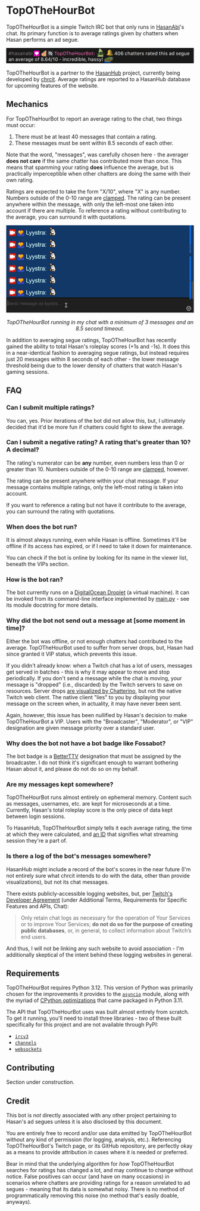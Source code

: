 # TopOTheHourBot

TopOTheHourBot is a simple Twitch IRC bot that only runs in [HasanAbi](https://www.twitch.tv/hasanabi)'s chat. Its primary function is to average ratings given by chatters when Hasan performs an ad segue.

![](./assets/header.png)

TopOTheHourBot is a partner to the [HasanHub](https://www.hasanhub.com/) project, currently being developed by [chrcit](https://github.com/chrcit). Average ratings are reported to a HasanHub database for upcoming features of the website.

## Mechanics

For TopOTheHourBot to report an average rating to the chat, two things must occur:

1. There must be at least 40 messages that contain a rating.
2. These messages must be sent within 8.5 seconds of each other.

Note that the word, "messages", was carefully chosen here - the averager **does not care** if the same chatter has contributed more than once. This means that spamming your rating **does** influence the average, but is practically imperceptible when other chatters are doing the same with their own rating.

Ratings are expected to take the form "X/10", where "X" is any number. Numbers outside of the 0-10 range are [clamped](https://en.wikipedia.org/wiki/Clamping_(graphics)). The rating can be present anywhere within the message, with only the left-most one taken into account if there are multiple. To reference a rating without contributing to the average, you can surround it with quotations.

<p align="center">
    <img src="./assets/mechanics_showcase.gif">
</p>
<p align="center"><i>TopOTheHourBot running in my chat with a minimum of 3 messages and an 8.5 second timeout.</i></p>

In addition to averaging segue ratings, TopOTheHourBot has recently gained the ability to total Hasan's roleplay scores (+1s and -1s). It does this in a near-identical fashion to averaging segue ratings, but instead requires just 20 messages within 8 seconds of each other - the lower message threshold being due to the lower density of chatters that watch Hasan's gaming sessions.

## FAQ

### Can I submit multiple ratings?

You can, yes. Prior iterations of the bot did not allow this, but, I ultimately decided that it'd be more fun if chatters could fight to skew the average.

### Can I submit a negative rating? A rating that's greater than 10? A decimal?

The rating's numerator can be **any** number, even numbers less than 0 or greater than 10. Numbers outside of the 0-10 range are [clamped](https://en.wikipedia.org/wiki/Clamping_(graphics)), however.

The rating can be present anywhere within your chat message. If your message contains multiple ratings, only the left-most rating is taken into account.

If you want to reference a rating but not have it contribute to the average, you can surround the rating with quotations.

### When does the bot run?

It is almost always running, even while Hasan is offline. Sometimes it'll be offline if its access has expired, or if I need to take it down for maintenance.

You can check if the bot is online by looking for its name in the viewer list, beneath the VIPs section.

### How is the bot ran?

The bot currently runs on a [DigitalOcean Droplet](https://www.digitalocean.com/products/droplets) (a virtual machine). It can be invoked from its command-line interface implemented by [main.py](./main.py) - see its module docstring for more details.

### Why did the bot not send out a message at [some moment in time]?

Either the bot was offline, or not enough chatters had contributed to the average. TopOTheHourBot used to suffer from server drops, but, Hasan had since granted it VIP status, which prevents this issue.

If you didn't already know: when a Twitch chat has a lot of users, messages get served in batches - this is why it may appear to move and stop periodically. If you don't send a message while the chat is moving, your message is "dropped" (i.e., discarded) by the Twitch servers to save on resources. Server drops [are visualized by Chatterino](https://github.com/Chatterino/chatterino2/issues/1213), but not the native Twitch web client. The native client "lies" to you by displaying your message on the screen when, in actuality, it may have never been sent.

Again, however, this issue has been nullified by Hasan's decision to make TopOTheHourBot a VIP. Users with the "Broadcaster", "Moderator", or "VIP" designation are given message priority over a standard user.

### Why does the bot not have a bot badge like Fossabot?

The bot badge is a [BetterTTV](https://betterttv.com/) designation that must be assigned by the broadcaster. I do not think it's significant enough to warrant bothering Hasan about it, and please do not do so on my behalf.

### Are my messages kept somewhere?

TopOTheHourBot runs almost entirely on ephemeral memory. Content such as messages, usernames, etc. are kept for microseconds at a time. Currently, Hasan's total roleplay score is the only piece of data kept between login sessions.

To HasanHub, TopOTheHourBot simply tells it each average rating, the time at which they were calculated, and [an ID](https://en.wikipedia.org/wiki/Universally_unique_identifier) that signifies what streaming session they're a part of.

### Is there a log of the bot's messages somewhere?

HasanHub might include a record of the bot's scores in the near future (I'm not entirely sure what chrcit intends to do with the data, other than provide visualizations), but not its chat messages.

There exists publicly-accessible logging websites, but, per [Twitch's Developer Agreement](https://www.twitch.tv/p/en/legal/developer-agreement/) (under Additional Terms, Requirements for Specific Features and APIs, Chat):

> Only retain chat logs as necessary for the operation of Your Services or to improve Your Services; **do not do so for the purpose of creating public databases**, or, in general, to collect information about Twitch’s end users.

And thus, I will not be linking any such website to avoid association - I'm additionally skeptical of the intent behind these logging websites in general.

## Requirements

TopOTheHourBot requires Python 3.12. This version of Python was primarily chosen for the improvements it provides to the [`asyncio`](https://docs.python.org/3/whatsnew/3.12.html#asyncio) module, along with the myriad of [CPython optimizations](https://docs.python.org/3/whatsnew/3.11.html#faster-cpython) that came packaged in Python 3.11.

The API that TopOTheHourBot uses was built almost entirely from scratch. To get it running, you'll need to install three libraries - two of these built specifically for this project and are not available through PyPI:
- [`ircv3`](https://github.com/TopOTheHourBot/ircv3)
- [`channels`](https://github.com/TopOTheHourBot/channels)
- [`websockets`](https://websockets.readthedocs.io/en/stable/)

## Contributing

Section under construction.

## Credit

This bot is *not* directly associated with any other project pertaining to Hasan's ad segues unless it is also disclosed by this document.

You are entirely free to record and/or use data emitted by TopOTheHourBot without any kind of permission (for logging, analysis, etc.). Referencing TopOTheHourBot's Twitch page, or its GitHub repository, are perfectly okay as a means to provide attribution in cases where it is needed or preferred.

Bear in mind that the underlying algorithm for *how* TopOTheHourBot searches for ratings has changed a lot, and may continue to change without notice. False positives can occur (and have on many occasions) in scenarios where chatters are providing ratings for a reason unrelated to ad segues - meaning that its data is somewhat noisy. There is no method of programmatically removing this noise (no method that's easily doable, anyways).

